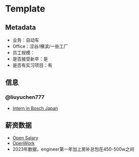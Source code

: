 # Template

## Metadata

- 业务：自动车
- Office：涩谷/横滨/一些工厂
- 员工规模：
- 是否接受新卒：是
- 是否有实习项目：有

## 信息

### @liuyuchen777

- [Intern in Bosch Japan](https://liuyuchen777.github.io/2021/10/04/Intern-in-Bosch-Japan/)

## 薪资数据

- [Open Salary](https://opensalary.jp/en/companies/bosch-corporation)
- [OpenWork](https://www.vorkers.com/company.php?m_id=a0910000000FrHR)
- 2023年数据，engineer第一年加上房补总包在450-500w之间
